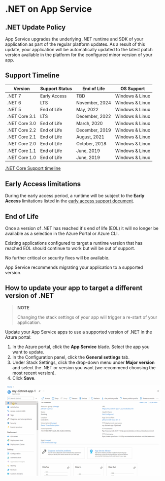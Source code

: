 # .NET on App Service

## .NET Update Policy

App Service upgrades the underlying .NET runtime and SDK of your application as part of the regular platform updates. As a result of this update, your application will be automatically updated to the latest patch version available in the platform for the configured minor version of your app.

## Support Timeline

|    Version    | Support Status |   End of Life     |   OS Support    |
|---------------| -------------- | ----------------- |---------------- |
| .NET 7        | Early Access   | TBD               | Windows & Linux |
| .NET 6        | LTS            | November, 2024    | Windows & Linux |
| .NET 5        | End of Life    | May, 2022         | Windows & Linux |
| .NET Core 3.1 | LTS            | December, 2022    | Windows & Linux |
| .NET Core 3.0 | End of Life    | March, 2020       | Windows & Linux |
| .NET Core 2.2 | End of Life    | December, 2019    | Windows & Linux |
| .NET Core 2.1 | End of Life    | August, 2021      | Windows & Linux |
| .NET Core 2.0 | End of Life    | October, 2018     | Windows & Linux |
| .NET Core 1.1 | End of Life    | June, 2019        | Windows & Linux |
| .NET Core 1.0 | End of Life    | June, 2019        | Windows & Linux |

[.NET Core Support timeline](https://dotnet.microsoft.com/platform/support/policy/dotnet-core)

## Early Access limitations

During the early access period, a runtime will be subject to the **Early Access** limitations listed in the [early access support document](./early_access.md).

## End of Life

Once a version of .NET has reached it's end of life (EOL) it will no longer be available as a selection in the Azure Portal or Azure CLI.

Existing applications configured to target a runtime version that has reached EOL should continue to work but will be out of support.

No further critical or security fixes will be available.

App Service recommends migrating your application to a supported version.

## How to update your app to target a different version of .NET

>**NOTE**
>
> Changing the stack settings of your app will trigger a re-start of your application.

Update your App Service apps to use a supported version of .NET in the Azure portal:
1. In the Azure portal, click the **App Service** blade. Select the app you want to update. 
2. In the Configuration panel, click the **General settings** tab.
3. Under Stack Settings, click the drop-down menu under **Major version** and select the .NET or  version you want (we recommend choosing the most recent version).
4. Click **Save**.

![Stack Version](./media/dotnet.gif)
